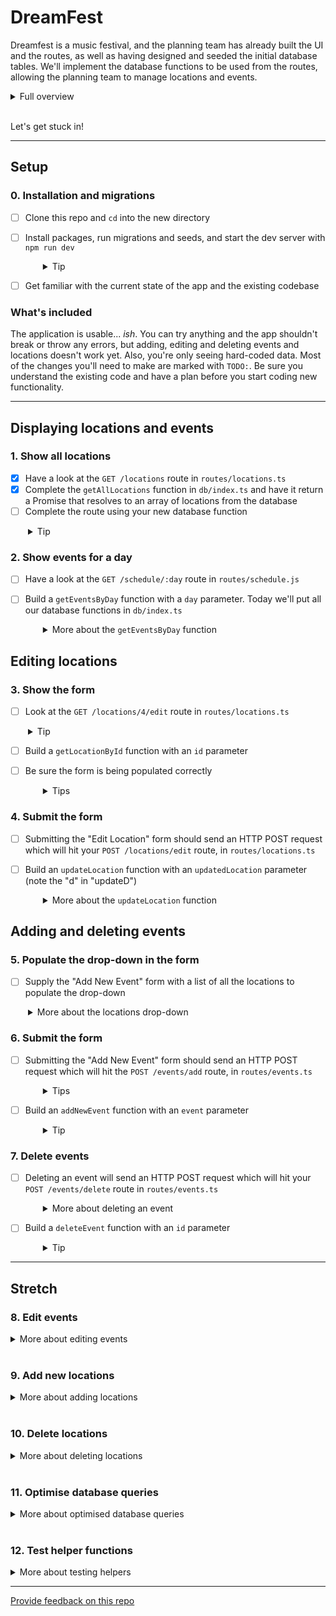 # DreamFest

Dreamfest is a music festival, and the planning team has already built the UI and the routes, as well as having designed and seeded the initial database tables. We'll implement the database functions to be used from the routes, allowing the planning team to manage locations and events.

<details>
  <summary>Full overview</summary>

You've just landed your first dev role and you're responsible for creating an app that manages DreamFest, a wholesome three day festival that offers attendees daily yoga and meditation, arts and crafts, healthy eateries, wellbeing workshops and sweet beats.

Your app needs to give the festival organisers the ability to add **locations** and to add **events** at those locations. As plans change, they will also need to be able to add, edit and delete events.

Fortunately, the team has already confirmed the venue and dates so they know how many locations they need. They have also confirmed some partners and bands so they can begin slotting them in when your app is ready. The current planning has been prepared as seed data for your database.

The design team has worked up the UI and routes, but they haven't yet connected them to the database. That's where you come in. You'll implement the database functions to be used from the routes.

</details>
<br />

Let's get stuck in!

---

## Setup

### 0. Installation and migrations

- [ ] Clone this repo and `cd` into the new directory
- [ ] Install packages, run migrations and seeds, and start the dev server with `npm run dev`
  <details style="padding-left: 2em">
    <summary>Tip</summary>

  Commands might look like this:

  ```
  npm i
  npm run knex migrate:latest
  npm run knex seed:run
  npm run dev
  ```

  This will create and populate the database with the existing migrations and seeds, and start the server with `nodemon`.
  </details>

- [ ] Get familiar with the current state of the app and the existing codebase

### What's included

The application is usable... _ish_. You can try anything and the app shouldn't break or throw any errors, but adding, editing and deleting events and locations doesn't work yet. Also, you're only seeing hard-coded data. Most of the changes you'll need to make are marked with `TODO:`. Be sure you understand the existing code and have a plan before you start coding new functionality.

---

## Displaying locations and events

### 1. Show all locations

- [x] Have a look at the `GET /locations` route in `routes/locations.ts`
- [x] Complete the `getAllLocations` function in `db/index.ts` and have it return a Promise that resolves to an array of locations from the database
- [ ] Complete the route using your new database function
<details style="padding-left: 2em">
  <summary>Tip</summary>
  
  Don't forget to put the `viewData` and `res.render` call in your callback once you have the locations from the database
</details>

### 2. Show events for a day

- [ ] Have a look at the `GET /schedule/:day` route in `routes/schedule.js`
- [ ] Build a `getEventsByDay` function with a `day` parameter. Today we'll put all our database functions in `db/index.ts`
  <details style="padding-left: 2em">
    <summary>More about the <code>getEventsByDay</code> function</summary>

  1. JOIN the `events` and `locations` tables WHERE `events.location_id = locations.id`
  2. Filter (`where`) the results for only events where the day matches. Remember to pass the `day` when you call your function!
  3. Note that the `events` and `locations` tables both have `name`, `description`, and `id` columns. How can you specify which one to use when? What is the shape of the data that the handlebars template is expecting? **Hint: look at the shape of the hard-coded sample data**

  If some data isn't displaying in the app, try using `console.log` to look at your data, so that you can compare it to the sample data

  - In particular, if you're sending the `day` property correctly, then the heading in the app should say "Events: Friday", "Events: Saturday" or "Events: Sunday". If it just says "Events:", take another look at your data!
  </details>

## Editing locations

### 3. Show the form

- [ ] Look at the `GET /locations/4/edit` route in `routes/locations.ts`
<details style="padding-left: 2em">
  <summary>Tip</summary>
  
  This route supplies the current data to the form, ready for the user to edit it.
</details>

- [ ] Build a `getLocationById` function with an `id` parameter
- [ ] Be sure the form is being populated correctly
  <details style="padding-left: 2em">
    <summary>Tips</summary>

  - If it's not working, try the trouble-shooting strategies from section 2
  - Can `.first()` help you here?
  </details>

### 4. Submit the form

- [ ] Submitting the "Edit Location" form should send an HTTP POST request which will hit your `POST /locations/edit` route, in `routes/locations.ts`
- [ ] Build an `updateLocation` function with an `updatedLocation` parameter (note the "d" in "updateD")
  <details style="padding-left: 2em">
    <summary>More about the <code>updateLocation</code> function</summary>

  If you find yourself struggling with the `updatedLocation` (object) parameter, you might start by using `id`, `name` and `description` parameters instead.

  - UPDATE the `locations` table with the updated location details
  - Be sure `res.redirect('/locations')` is inside your `.then` function. This will take the user back to the main locations page instead of leaving them on the page with the edit form
  </details>

## Adding and deleting events

### 5. Populate the drop-down in the form

- [ ] Supply the "Add New Event" form with a list of all the locations to populate the drop-down
<details style="padding-left: 2em">
  <summary>More about the locations drop-down</summary>
  
  Currently the options are hard-coded, but we want them to come from the database (the days of the week are hard-coded too, but we're not going to change those). The `GET /events/add/:day` route in `routes/events.ts` needs to obtain the list of locations from the database, and supply them to the form. 
  
  You've already written a `getAllLocations` function, now use it in your route. 
  * Does your form need the location descriptions? Will it work if you include them anyway (so that you don't need to change your function)? 
  * Be sure `res.render('addEvent', viewData)` is inside your `.then` function
</details>

### 6. Submit the form

- [ ] Submitting the "Add New Event" form should send an HTTP POST request which will hit the `POST /events/add` route, in `routes/events.ts`
  <details style="padding-left: 2em">
    <summary>Tips</summary>

  - You likely need to rename the `locationId` property of the body object to be `location_id` before passing it to the database
  - You may also want to ensure that `location_id` has a type of `Number` rather than `String`
  </details>

- [ ] Build an `addNewEvent` function with an `event` parameter
  <details style="padding-left: 2em">
    <summary>Tip</summary>

  Be sure to redirect to the `/schedule/:day` route from inside your `.then` function.
  </details>

### 7. Delete events

- [ ] Deleting an event will send an HTTP POST request which will hit your `POST /events/delete` route in `routes/events.ts`
  <details style="padding-left: 2em">
    <summary>More about deleting an event</summary>
    
    Within the site, you will find the delete button on the same page you edit an event

  - Note that the "Edit event" page is currently displaying hard-coded details in the form (you'll fix this in the next step), but to check if this page is correct at this stage, click "Edit event" on (for example) the "Cutest Puppy Awards" card, you should then find yourself at `/events/4/edit`, 4 being the id of the event (as seen in your seeds).
  - The "Delete event" button should be able to delete "Cutest Puppy Awards" (id 4) even though the displayed details are for "Slushie Apocalypse I" as you will find it uses the id provided by the url, not the hardcoded data.
  </details>

- [ ] Build a `deleteEvent` function with an `id` parameter
  <details style="padding-left: 2em">
    <summary>Tip</summary>

  Be sure to redirect to the `/schedule/:day` route from inside your `.then` function.
  </details>

---

## Stretch

### 8. Edit events

<details>
  <summary>More about editing events</summary>

**Show the form**

1. Look at the `GET /events/:id/edit` route in `routes/events.ts`. This route supplies the current data to the "Edit Event" form, ready for the user to edit it.
2. Build a `getEventById` function with an `id` parameter. Use this in your route.

**Update the form**

3. Like the "Add new event" form above, the "Edit event" form also needs a list of locations from the database. We can use `getAllLocations` for a third time, but this time we need to modify the data before we send it to the form, so that our data records which location is the current location for this event
   - Maybe you could use an array function here?
4. Make sure you call `getEventById` first, and then `getAllLocations`
   - You're managing three bits of data here: `days`, `event` and `locations`, how will you manage this data so that each function in the promise chain can see everything it needs to see?

**Submit the form**

5. Build an `updateEvent` function with an `updatedEvent` parameter
6. Update `POST /events/edit` in `routes/events.ts`
</details>
<br />

### 9. Add new locations

<details>
  <summary>More about adding locations</summary>

You'll need to create new things in this step, but referring to existing features will help.

**Show the form**

1. In `views/showLocations.hbs`, create an "Add Location" link (similar to the "Add Event" link in `views/showDay.hbs`)
2. Create a new `views/addLocation.hbs` form
   - Look at `views/editLocation.hbs` and `views/addEvent.hbs` for guidance
3. Create a `GET /locations/add` route in `routes/locations.ts` to render `views/addLocation.hbs`

**Submit the form**

4. Create `POST /locations/add` in `routes/locations.ts`
5. Build an `addNewLocation` function with a `locationInfo` parameter

   - Don't forget `res.redirect('/locations')`

</details>
<br />

### 10. Delete locations

<details>
  <summary>More about deleting locations</summary>

You'll need to create new things in this step too, but referring to existing features will help.

**Create link**

1. Add a new "Delete" form and button to `views/editLocation.hbs` (see `views/editEvent.hbs`)
   - Pass the `id` as a hidden form field

**Create route**

2. Create a `POST /locations/delete` route in `routes/locations.ts`
3. Build a `deleteLocation` function with an `id` parameter
_ Remember your old friend `res.redirect('/locations')`
_ If you delete a location that has an event, what happens to the event? Why?
</details>
<br />

### 11. Optimise database queries

<details>
  <summary>More about optimised database queries</summary>

With database queries, it's often most efficient to ask for only the data you need. Take a look at `getAllLocations`, and you might notice that selecting all fields will include the `description` data. But the description data for the full set of locations is only used by the `showLocations.hbs` view. Every other time we call `getAllLocations` the `description` is not used.

Consider writing a separate db function (perhaps `getAllLocationsWithDesc`?) to request the complete data when needed, and updating `getAllLocations` to request only the necessary fields in all other cases.

</details>
<br />

### 12. Test helper functions

<details>
  <summary>More about testing helpers</summary>

Some tests have been created in `helpers.test.ts` but they haven't been written yet. They are just testing the functions exported from `helpers.ts` so they should be pretty easy (as far as testing goes). Some of the functionality hasn't been implemented in the helper functions, so you'll need to do that too. Perhaps this is a good time to revisit test-driven development (write the tests before implementing the functionality in `helpers.ts`). Remember red, green, refactor! \* Note that the `validateDay` function will use a `days` parameter if one is supplied, or if not then it will use the hard-coded `eventDays` value (similar to `db = connection` that you've been using in your functions)

</details>

---

[Provide feedback on this repo](https://docs.google.com/forms/d/e/1FAIpQLSfw4FGdWkLwMLlUaNQ8FtP2CTJdGDUv6Xoxrh19zIrJSkvT4Q/viewform?usp=pp_url&entry.1958421517=dreamfest)
